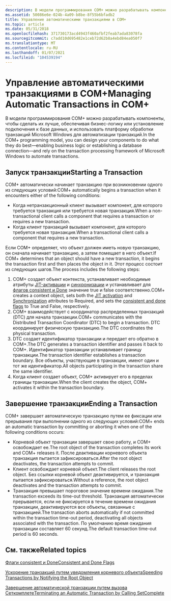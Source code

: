 ```yaml
---
description: В модели программирования COM+ можно разрабатывать компоненты так, чтобы сделать их лучше&\# 8212, включать бизнес-логику или устанавливать подключение к базе данных&\# 8212; и использовать платформу обработки транзакций Microsoft Windows для автоматизации транзакций.
ms.assetid: 50086e6e-024b-4a09-b8be-8f55b6bfadb2
title: Управление автоматическими транзакциями в COM+
ms.topic: article
ms.date: 05/31/2018
ms.openlocfilehash: 371730173acd4943f460afbf2feab7ada83078fa
ms.sourcegitcommit: c7add10d695482e1ceb72d62b8a4ebd84ea050f7
ms.translationtype: MT
ms.contentlocale: ru-RU
ms.lasthandoff: 01/07/2021
ms.locfileid: "104539194"
---
```

# <a name="managing-automatic-transactions-in-com"></a><span data-ttu-id="34a94-103">Управление автоматическими транзакциями в COM+</span><span class="sxs-lookup"><span data-stu-id="34a94-103">Managing Automatic Transactions in COM+</span></span>

<span data-ttu-id="34a94-104">В модели программирования COM+ можно разрабатывать компоненты, чтобы сделать их лучше, обеспечивая бизнес-логику или установление подключения к базе данных, и использовать платформу обработки транзакций Microsoft Windows для автоматизации транзакций.</span><span class="sxs-lookup"><span data-stu-id="34a94-104">In the COM+ programming model, you can design your components to do what they do best—enabling business logic or establishing a database connection—and rely on the transaction processing framework of Microsoft Windows to automate transactions.</span></span>

## <a name="starting-a-transaction"></a><span data-ttu-id="34a94-105">Запуск транзакции</span><span class="sxs-lookup"><span data-stu-id="34a94-105">Starting a Transaction</span></span>

<span data-ttu-id="34a94-106">COM+ автоматически начинает транзакцию при возникновении одного из следующих условий:</span><span class="sxs-lookup"><span data-stu-id="34a94-106">COM+ automatically begins a transaction when it encounters either of the following conditions:</span></span>

-   <span data-ttu-id="34a94-107">Когда нетранзакционный клиент вызывает компонент, для которого требуется транзакция или требуется новая транзакция.</span><span class="sxs-lookup"><span data-stu-id="34a94-107">When a non-transactional client calls a component that requires a transaction or requires a new transaction.</span></span>
-   <span data-ttu-id="34a94-108">Когда клиент транзакций вызывает компонент, для которого требуется новая транзакция.</span><span class="sxs-lookup"><span data-stu-id="34a94-108">When a transactional client calls a component that requires a new transaction.</span></span>

<span data-ttu-id="34a94-109">Если COM+ определяет, что объект должен иметь новую транзакцию, он сначала начинает транзакцию, а затем помещает в него объект.</span><span class="sxs-lookup"><span data-stu-id="34a94-109">If COM+ determines that an object should have a new transaction, it begins the transaction first and then places the object in it.</span></span> <span data-ttu-id="34a94-110">Этот процесс состоит из следующих шагов.</span><span class="sxs-lookup"><span data-stu-id="34a94-110">The process includes the following steps:</span></span>

1.  <span data-ttu-id="34a94-111">COM+ создает объект контекста, устанавливает необходимые атрибуты [JIT-активации](com--just-in-time-activation.md) и [синхронизации](com--synchronization.md) и устанавливает для [флагов consistent и Done](consistent-and-done-flags.md) значение true и false соответственно.</span><span class="sxs-lookup"><span data-stu-id="34a94-111">COM+ creates a context object, sets both the [JIT activation](com--just-in-time-activation.md) and [Synchronization](com--synchronization.md) attributes to Required, and sets the [consistent and done flags](consistent-and-done-flags.md) to True and False, respectively.</span></span>
2.  <span data-ttu-id="34a94-112">COM+ взаимодействует с координатор распределенных транзакций (DTC) для начала транзакции.</span><span class="sxs-lookup"><span data-stu-id="34a94-112">COM+ communicates with the Distributed Transaction Coordinator (DTC) to begin a transaction.</span></span> <span data-ttu-id="34a94-113">DTC координирует физическую транзакцию.</span><span class="sxs-lookup"><span data-stu-id="34a94-113">The DTC coordinates the physical transaction.</span></span>
3.  <span data-ttu-id="34a94-114">DTC создает идентификатор транзакции и передает его обратно в COM+.</span><span class="sxs-lookup"><span data-stu-id="34a94-114">The DTC generates a transaction identifier and passes it back to COM+.</span></span> <span data-ttu-id="34a94-115">Идентификатор транзакции устанавливает границу транзакции.</span><span class="sxs-lookup"><span data-stu-id="34a94-115">The transaction identifier establishes a transaction boundary.</span></span> <span data-ttu-id="34a94-116">Все объекты, участвующие в транзакции, имеют один и тот же идентификатор.</span><span class="sxs-lookup"><span data-stu-id="34a94-116">All objects participating in the transaction share the same identifier.</span></span>
4.  <span data-ttu-id="34a94-117">Когда клиент создает объект, COM+ активирует его в пределах границы транзакции.</span><span class="sxs-lookup"><span data-stu-id="34a94-117">When the client creates the object, COM+ activates it within the transaction boundary.</span></span>

## <a name="ending-a-transaction"></a><span data-ttu-id="34a94-118">Завершение транзакции</span><span class="sxs-lookup"><span data-stu-id="34a94-118">Ending a Transaction</span></span>

<span data-ttu-id="34a94-119">COM+ завершает автоматическую транзакцию путем ее фиксации или прерывания при выполнении одного из следующих условий:</span><span class="sxs-lookup"><span data-stu-id="34a94-119">COM+ ends an automatic transaction by committing or aborting it when one of the following conditions occurs:</span></span>

-   <span data-ttu-id="34a94-120">Корневой объект транзакции завершает свою работу, и COM+ освобождает ее.</span><span class="sxs-lookup"><span data-stu-id="34a94-120">The root object of the transaction completes its work and COM+ releases it.</span></span> <span data-ttu-id="34a94-121">После деактивации корневого объекта транзакция пытается зафиксироваться.</span><span class="sxs-lookup"><span data-stu-id="34a94-121">After the root object deactivates, the transaction attempts to commit.</span></span>
-   <span data-ttu-id="34a94-122">Клиент освобождает корневой объект.</span><span class="sxs-lookup"><span data-stu-id="34a94-122">The client releases the root object.</span></span> <span data-ttu-id="34a94-123">Без ссылки корневой объект деактивируется, и транзакция пытается зафиксироваться.</span><span class="sxs-lookup"><span data-stu-id="34a94-123">Without a reference, the root object deactivates and the transaction attempts to commit.</span></span>
-   <span data-ttu-id="34a94-124">Транзакция превышает пороговое значение времени ожидания.</span><span class="sxs-lookup"><span data-stu-id="34a94-124">The transaction exceeds its time-out threshold.</span></span> <span data-ttu-id="34a94-125">Транзакция автоматически прерывается, если не фиксируется в течение времени ожидания транзакции, деактивируются все объекты, связанные с транзакцией.</span><span class="sxs-lookup"><span data-stu-id="34a94-125">The transaction aborts automatically if not committed within the transaction time-out period, deactivating all objects associated with the transaction.</span></span> <span data-ttu-id="34a94-126">По умолчанию время ожидания транзакции составляет 60 секунд.</span><span class="sxs-lookup"><span data-stu-id="34a94-126">The default transaction time-out period is 60 seconds.</span></span>

## <a name="related-topics"></a><span data-ttu-id="34a94-127">См. также</span><span class="sxs-lookup"><span data-stu-id="34a94-127">Related topics</span></span>

<dl> <dt>

[<span data-ttu-id="34a94-128">Флаги consistent и Done</span><span class="sxs-lookup"><span data-stu-id="34a94-128">Consistent and Done Flags</span></span>](consistent-and-done-flags.md)
</dt> <dt>

[<span data-ttu-id="34a94-129">Ускорение транзакций путем уведомления корневого объекта</span><span class="sxs-lookup"><span data-stu-id="34a94-129">Speeding Transactions by Notifying the Root Object</span></span>](speeding-transactions-by-notifying-the-root-object.md)
</dt> <dt>

[<span data-ttu-id="34a94-130">Завершение автоматической транзакции путем вызова Сеткомплете</span><span class="sxs-lookup"><span data-stu-id="34a94-130">Terminating an Automatic Transaction by Calling SetComplete</span></span>](terminating-an-automatic-transaction-by-calling-setcomplete.md)
</dt> </dl>

 

 



